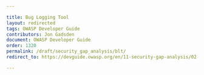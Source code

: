 ```yaml
---

title: Bug Logging Tool
layout: redirected
tags: OWASP Developer Guide
contributors: Jon Gadsden
document: OWASP Developer Guide
order: 1320
permalink: /draft/security_gap_analysis/blt/
redirect_to: https://devguide.owasp.org/en/11-security-gap-analysis/02-blt/

---
```

